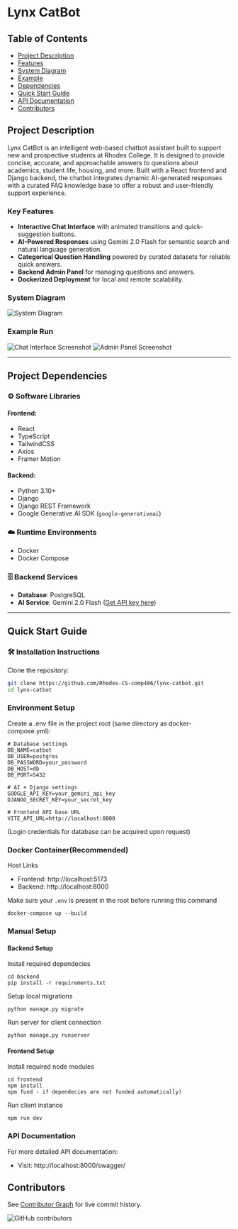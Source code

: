 # Lynx CatBot
## Table of Contents
- [Project Description](#project-description)
- [Features](#key-features)
- [System Diagram](#system-diagram)
- [Example](#example-run)
- [Dependencies](#project-dependencies)
- [Quick Start Guide](#quick-start-guide)
- [API Documentation](#api-documentation)
- [Contributors](#contributors)
## Project Description

Lynx CatBot is an intelligent web-based chatbot assistant built to support new and prospective students at Rhodes College. It is designed to provide concise, accurate, and approachable answers to questions about academics, student life, housing, and more. Built with a React frontend and Django backend, the chatbot integrates dynamic AI-generated responses with a curated FAQ knowledge base to offer a robust and user-friendly support experience.

### Key Features

- **Interactive Chat Interface** with animated transitions and quick-suggestion buttons.
- **AI-Powered Responses** using Gemini 2.0 Flash for semantic search and natural language generation.
- **Categorical Question Handling** powered by curated datasets for reliable quick answers.
- **Backend Admin Panel** for managing questions and answers.
- **Dockerized Deployment** for local and remote scalability.

### System Diagram

![System Diagram](docs/system_diagram.png) <!-- Replace with your actual image path -->


### Example Run

![Chat Interface Screenshot](docs/example.png) <!-- Replace with your actual screenshot -->
![Admin Panel Screenshot](docs/example_admin.png) <!-- Replace with your actual screenshot -->

---

## Project Dependencies

### ⚙️ Software Libraries

#### Frontend:
- React
- TypeScript
- TailwindCSS
- Axios
- Framer Motion

#### Backend:
- Python 3.10+
- Django
- Django REST Framework
- Google Generative AI SDK (`google-generativeai`)

### ☁️ Runtime Environments
- Docker
- Docker Compose

### 🗄️ Backend Services
- **Database**: PostgreSQL
- **AI Service**: Gemini 2.0 Flash ([Get API key here](https://makersuite.google.com/app/apikey))

---

## Quick Start Guide

### 🛠️ Installation Instructions

Clone the repository:

```bash
git clone https://github.com/Rhodes-CS-comp486/lynx-catbot.git
cd lynx-catbot

```

### Environment Setup

Create a .env file in the project root (same directory as docker-compose.yml): 

```
# Database settings
DB_NAME=catbot
DB_USER=postgres
DB_PASSWORD=your_password
DB_HOST=db
DB_PORT=5432

# AI + Django settings
GOOGLE_API_KEY=your_gemini_api_key
DJANGO_SECRET_KEY=your_secret_key

# Frontend API base URL
VITE_API_URL=http://localhost:8000
```

(Login credentials for database can be acquired upon request)

### Docker Container(Recommended)

Host Links

- Frontend: http://localhost:5173
- Backend: http://localhost:8000

Make sure your ```.env``` is present in the root before running this command

```
docker-compose up --build
```

###  Manual Setup 

#### Backend Setup
Install required dependecies 
```
cd backend
pip install -r requirements.txt
```
Setup local migrations
```
python manage.py migrate
```
Run server for client connection

```
python manage.py runserver
```
#### Frontend Setup
Install required node modules
```
cd frontend
npm install
npm fund - if dependecies are not funded automatically)
```
Run client instance

```
npm run dev
```


### API Documentation

For more detailed API documentation:

- Visit: http://localhost:8000/swagger/


## Contributors
<!-- | Name           | GitHub Profile                                         | Contributions (%) |
|----------------|--------------------------------------------------------|-------------------|
| Eddie Puebla   | [@EddiePueb1](https://github.com/EddiePueb1)           | 68.1%             |
| Harper Kole    | [@harperkole](https://github.com/harperkole)           | 24.1%             |
| JD Willis      | [@JD-Willis1](https://github.com/JD-Willis1)           | 7.8%              | -->

See [Contributor Graph](https://github.com/Rhodes-CS-comp486/lynx-catbot/graphs/contributors) for live commit history.

![GitHub contributors](https://img.shields.io/github/contributors/Rhodes-CS-comp486/lynx-catbot?style=flat-square)

